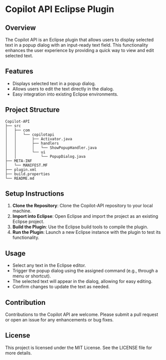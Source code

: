 # Copilot API Eclipse Plugin

## Overview
The Copilot API is an Eclipse plugin that allows users to display selected text in a popup dialog with an input-ready text field. This functionality enhances the user experience by providing a quick way to view and edit selected text.

## Features
- Displays selected text in a popup dialog.
- Allows users to edit the text directly in the dialog.
- Easy integration into existing Eclipse environments.

## Project Structure
```
Copilot-API
├── src
│   ├── com
│   │   └── copilotapi
│   │       ├── Activator.java
│   │       ├── handlers
│   │       │   └── ShowPopupHandler.java
│   │       └── ui
│   │           └── PopupDialog.java
├── META-INF
│   └── MANIFEST.MF
├── plugin.xml
├── build.properties
└── README.md
```

## Setup Instructions
1. **Clone the Repository**: Clone the Copilot-API repository to your local machine.
2. **Import into Eclipse**: Open Eclipse and import the project as an existing Eclipse project.
3. **Build the Plugin**: Use the Eclipse build tools to compile the plugin.
4. **Run the Plugin**: Launch a new Eclipse instance with the plugin to test its functionality.

## Usage
- Select any text in the Eclipse editor.
- Trigger the popup dialog using the assigned command (e.g., through a menu or shortcut).
- The selected text will appear in the dialog, allowing for easy editing.
- Confirm changes to update the text as needed.

## Contribution
Contributions to the Copilot API are welcome. Please submit a pull request or open an issue for any enhancements or bug fixes.

## License
This project is licensed under the MIT License. See the LICENSE file for more details.